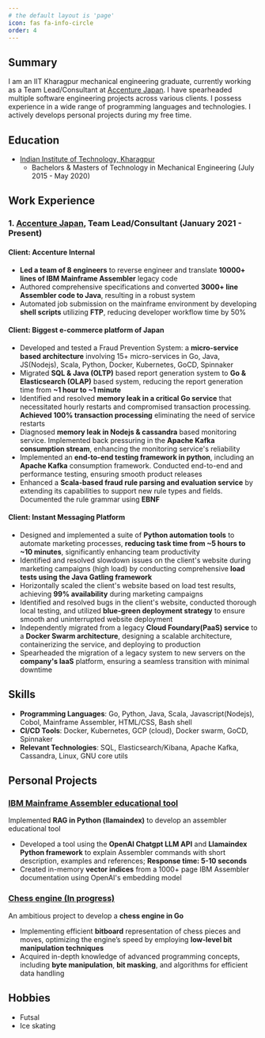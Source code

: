 ```yaml
---
# the default layout is 'page'
icon: fas fa-info-circle
order: 4
---
```

## Summary

I am an IIT Kharagpur mechanical engineering graduate, currently working as a Team Lead/Consultant at [Accenture Japan](https://www.accenture.com/jp-ja). I have spearheaded multiple software engineering projects across various clients. I possess experience in a wide range of programming languages and technologies. I actively develops personal projects during my free time.

## Education

- [Indian Institute of Technology, Kharagpur](https://www.iitkgp.ac.in/)
  - Bachelors & Masters of Technology in Mechanical Engineering (July 2015 - May 2020)

## Work Experience

### 1. [Accenture Japan](https://www.accenture.com/jp-ja), Team Lead/Consultant (January 2021 - Present)

#### Client: Accenture Internal

- **Led a team of 8 engineers** to reverse engineer and translate **10000+ lines of IBM Mainframe Assembler** legacy code
- Authored comprehensive specifications and converted **3000+ line Assembler code to Java**, resulting in a robust system
- Automated job submission on the mainframe environment by developing **shell scripts** utilizing **FTP**, reducing developer workflow time by 50%

#### Client: Biggest e-commerce platform of Japan

- Developed and tested a Fraud Prevention System: a **micro-service based architecture** involving 15+ micro-services in Go, Java, JS(Nodejs), Scala, Python, Docker, Kubernetes, GoCD, Spinnaker
- Migrated **SQL & Java (OLTP)** based report generation system to **Go & Elasticsearch (OLAP)** based system, reducing the report generation time from **~1 hour to ~1 minute**
- Identified and resolved **memory leak in a critical Go service** that necessitated hourly restarts and compromised transaction processing. **Achieved 100% transaction processing** eliminating the need of service restarts
- Diagnosed **memory leak in Nodejs & cassandra** based monitoring service. Implemented back pressuring in the **Apache Kafka consumption stream**, enhancing the monitoring service's reliability
- Implemented an **end-to-end testing framework in python**, including an **Apache Kafka** consumption framework. Conducted end-to-end and performance testing, ensuring smooth product releases
- Enhanced a **Scala-based fraud rule parsing and evaluation service** by extending its capabilities to support new rule types and fields. Documented the rule grammar using **EBNF**

#### Client: Instant Messaging Platform

- Designed and implemented a suite of **Python automation tools** to automate marketing processes, **reducing task time from ~5 hours to ~10 minutes**, significantly enhancing team productivity
- Identified and resolved slowdown issues on the client's website during marketing campaigns (high load) by conducting comprehensive **load tests using the Java Gatling framework**
- Horizontally scaled the client's website based on load test results, achieving **99% availability** during marketing campaigns
- Identified and resolved bugs in the client's website, conducted thorough local testing, and utilized **blue-green deployment strategy** to ensure smooth and uninterrupted website deployment
- Independently migrated from a legacy **Cloud Foundary(PaaS) service** to a **Docker Swarm architecture**, designing a scalable architecture, containerizing the service, and deploying to production
- Spearheaded the migration of a legacy system to new servers on the **company's IaaS** platform, ensuring a seamless transition with minimal downtime

## Skills

- **Programming Languages**: Go, Python, Java, Scala, Javascript(Nodejs), Cobol, Mainframe Assembler, HTML/CSS, Bash shell
- **CI/CD Tools**: Docker, Kubernetes, GCP (cloud), Docker swarm, GoCD, Spinnaker
- **Relevant Technologies**: SQL, Elasticsearch/Kibana, Apache Kafka, Cassandra, Linux, GNU core utils

## Personal Projects

### [IBM Mainframe Assembler educational tool](https://github.com/jaingounchained/kss-rag-demo)

Implemented **RAG in Python (llamaindex)** to develop an assembler educational tool

- Developed a tool using the **OpenAI Chatgpt LLM API** and **Llamaindex Python framework** to explain Assembler commands with short description, examples and references; **Response time: 5-10 seconds**
- Created in-memory **vector indices** from a 1000+ page IBM Assembler documentation using OpenAI's embedding model

### [Chess engine (In progress)](https://github.com/jaingounchained/go-djaingo-unchained)
    
An ambitious project to develop a **chess engine in Go**

- Implementing efficient **bitboard** representation of chess pieces and moves, optimizing the engine’s speed by employing **low-level bit manipulation techniques**
- Acquired in-depth knowledge of advanced programming concepts, including **byte manipulation**, **bit masking**, and algorithms for efficient data handling

## Hobbies

- Futsal
- Ice skating

